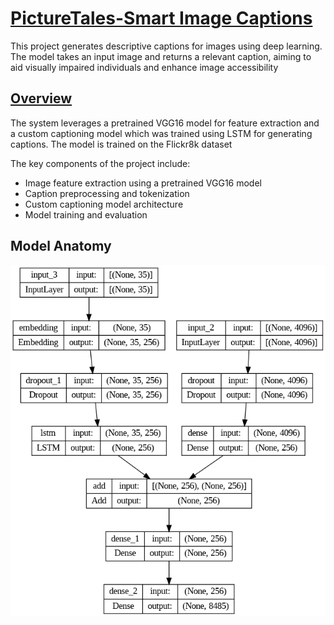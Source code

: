 # <u>PictureTales-Smart Image Captions</u>
This project generates descriptive captions for images using deep learning. The model takes an input image 
and returns a relevant caption, aiming to aid visually impaired individuals and enhance image accessibility

## <u>Overview</u>
The system leverages a pretrained VGG16 model for feature extraction and a custom captioning model which was trained using LSTM for generating captions. The model is trained on the Flickr8k dataset  

The key components of the project include:
- Image feature extraction using a pretrained VGG16 model
- Caption preprocessing and tokenization
- Custom captioning model architecture
- Model training and evaluation
  <br>
## Model Anatomy
![model](screenshots/Model-Anatomy.png)
